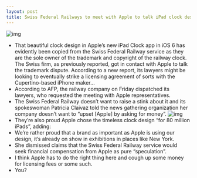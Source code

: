 ```yaml
---
layout: post
title: Swiss Federal Railways to meet with Apple to talk iPad clock design
---
```

![img](http://media.idownloadblog.com/wp-content/uploads/2012/09/clock-copiers-e1348165431748.jpg)
* That beautiful clock design in Apple’s new iPad Clock app in iOS 6 has evidently been copied from the Swiss Federal Railway service as they are the sole owner of the trademark and copyright of the railway clock. The Swiss firm, as previously reported, got in contact with Apple to talk the trademark dispute. According to a new report, its lawyers might be looking to eventually strike a licensing agreement of sorts with the Cupertino-based iPhone maker…
* According to AFP, the railway company on Friday dispatched its lawyers, who requested the meeting with Apple representatives.
* The Swiss Federal Railway doesn’t want to raise a stink about it and its spokeswoman Patricia Claivaz told the news gathering organization her company doesn’t want to “upset [Apple] by asking for money”.
![img](http://media.idownloadblog.com/wp-content/uploads/2012/09/iPad-clock-001.jpg)
* They’re also proud Apple chose the timeless clock design “for 80 million iPads”, adding:
* We’re rather proud that a brand as important as Apple is using our design, it’s already on show in exhibitions in places like New York.
* She dismissed claims that the Swiss Federal Railway service would seek financial compensation from Apple as pure “speculation”.
* I think Apple has to do the right thing here and cough up some money for licensing fees or some such.
* You?

